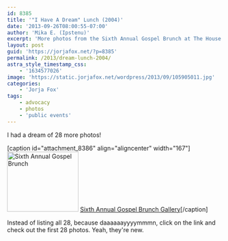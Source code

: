 ```yaml
---
id: 8385
title: '"I Have A Dream" Lunch (2004)'
date: '2013-09-26T08:00:55-07:00'
author: 'Mika E. (Ipstenu)'
excerpt: 'More photos from the Sixth Annual Gospel Brunch at The House Of Blues in Hollywood, 2004.'
layout: post
guid: 'https://jorjafox.net/?p=8385'
permalink: /2013/dream-lunch-2004/
astra_style_timestamp_css:
    - '1634577026'
image: 'https://static.jorjafox.net/wordpress/2013/09/105905011.jpg'
categories:
    - 'Jorja Fox'
tags:
    - advocacy
    - photos
    - 'public events'
---
```


I had a dream of 28 more photos!

[caption id="attachment_8386" align="aligncenter" width="167"]<a href="https://jorjafox.net/gallery/pub/advocacy/20040118-dream"><img class="size-thumbnail wp-image-8386 " alt="Sixth Annual Gospel Brunch" src="//static.jorjafox.net/wordpress/2013/09/105905011.jpg" width="167" height="140" /></a> <a href="https://jorjafox.net/gallery/pub/advocacy/20040118-dream/">Sixth Annual Gospel Brunch Gallery</a>[/caption]

Instead of listing all 28, because daaaaaayyyymmmn, click on the link and check out the first 28 photos. Yeah, they're new.

